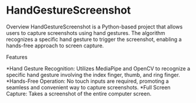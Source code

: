 # HandGestureScreenshot

Overview
HandGestureScreenshot is a Python-based project that allows users to capture screenshots using hand gestures. The algorithm recognizes a specific hand gesture to trigger the screenshot, enabling a hands-free approach to screen capture.

Features

*Hand Gesture Recognition: Utilizes MediaPipe and OpenCV to recognize a specific hand gesture involving the index finger, thumb, and ring finger.
*Hands-Free Operation: No touch inputs are required, promoting a seamless and convenient way to capture screenshots.
*Full Screen Capture: Takes a screenshot of the entire computer screen.

